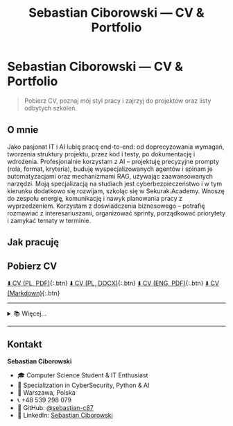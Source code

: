 ﻿---
title: Sebastian Ciborowski — CV & Portfolio
description: Wizytówka - linki do CV (PL/EN), „O mnie”, „Jak pracuję”, szkolenia i portfolio.
layout: default
---

<link rel="icon" href="favicon.ico" type="image/x-icon">
<link rel="stylesheet" href="assets/css/extra.css?v=3">


# Sebastian Ciborowski — CV & Portfolio

> Pobierz CV, poznaj mój styl pracy i zajrzyj do projektów oraz listy odbytych szkoleń.

## O mnie

Jako pasjonat IT i AI lubię pracę end-to-end: od doprecyzowania wymagań, tworzenia struktury projektu, przez kod i testy, po dokumentację i wdrożenia. Profesjonalnie korzystam z AI – projektuję precyzyjne prompty (rola, format, kryteria), buduję wyspecjalizowanych agentów i spinam je automatyzacjami oraz mechanizmami RAG, używając zaawansowanych narzędzi. Moją specjalizacją na studiach jest cyberbezpieczeństwo i w tym kierunku dodatkowo się rozwijam, szkoląc się w Sekurak.Academy. Wnoszę do zespołu energię, komunikację i nawyk planowania pracy z wyprzedzeniem. Korzystam z doświadczenia biznesowego – potrafię rozmawiać z interesariuszami, organizować sprinty, porządkować priorytety i zamykać tematy w terminie. 

## Jak pracuję



## Pobierz CV

[⬇️ CV (PL, PDF)](Sebastian_Ciborowski_CV_PL.pdf){:.btn}
[⬇️ CV (PL, DOCX)](Sebastian_Ciborowski_CV_PL.docx){:.btn}
[⬇️ CV (ENG, PDF)](Sebastian_Ciborowski_CV_ENG.pdf){:.btn}
[<span class="btn">⬇️ CV (Markdown)</span>](cv-pl.md){:.btn}


---

<details>
  <summary>📚 Więcej…</summary>
  <ul class="links-list">
    <li><a href="https://github.com/sebastian-c87/my-IT-profile-hub/blob/main/achievements/szkolenia/ListaSzkolen.md" target="_blank" rel="noopener">Lista szkoleń »</a></li>
    <li><a href="https://github.com/sebastian-c87/my-IT-profile-hub/blob/main/achievements/uczelnia/README.md" target="_blank" rel="noopener">Oceny i opis przedmiotów »</a></li>
    <li><a href="https://github.com/sebastian-c87/my-IT-profile-hub/blob/main/portfolio/README.md" target="_blank" rel="noopener">Portfolio — przegląd »</a></li>
    <li><a href="cv-pl.md">Pełne CV (PL) — Markdown »</a></li>
  </ul>
</details>


---

## Kontakt

**Sebastian Ciborowski**
- 🎓 Computer Science Student & IT Enthusiast
- 💼 Specialization in CyberSecurity, Python & AI 
- 🏢 Warszawa, Polska
- 📞 +48 539 298 079
- 🔗 GitHub: [@sebastian-c87](https://github.com/sebastian-c87)
- 💼 LinkedIn: [Sebastian Ciborowski](https://www.linkedin.com/in/sebastian-ciborowski-8442a6302/)
